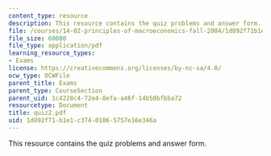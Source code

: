 ```yaml
---
content_type: resource
description: This resource contains the quiz problems and answer form.
file: /courses/14-02-principles-of-macroeconomics-fall-2004/1d892f71b1e1c37401065757e16e346a_quiz2.pdf
file_size: 60080
file_type: application/pdf
learning_resource_types:
- Exams
license: https://creativecommons.org/licenses/by-nc-sa/4.0/
ocw_type: OCWFile
parent_title: Exams
parent_type: CourseSection
parent_uid: 1c4228c4-72e4-8efa-a46f-14b50bfbba72
resourcetype: Document
title: quiz2.pdf
uid: 1d892f71-b1e1-c374-0106-5757e16e346a
---
```

This resource contains the quiz problems and answer form.